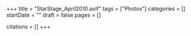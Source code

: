 +++
title = "StarStage_April2010.avif"
tags = ["Photos"]
categories = []
startDate = ""
draft = false
pages = []

citations = []
+++
